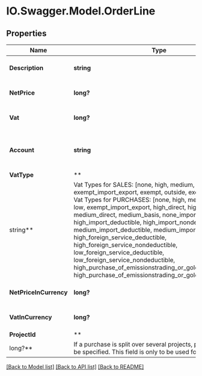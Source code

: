# IO.Swagger.Model.OrderLine

## Properties

Name | Type | Description | Notes
------------ | ------------- | ------------- | -------------
**Description** | **string** | Description of the product or service. | [optional]
**NetPrice** | **long?** | Net amount of order line in cents. | [optional]
**Vat** | **long?** | VAT amount of order line in cents. | [optional]
**Account** | **string** | Expense account (kostnadskonto) associated with payment. | [optional]
**VatType** | **
string** | Vat Types for SALES: [none, high, medium, raw_fish, low, exempt_import_export, exempt, outside, exempt_reverse] Vat Types for PURCHASES: [none, high, medium, raw_fish, low, exempt_import_export, high_direct, high_basis, medium_direct, medium_basis, none_import_basis, high_import_deductible, high_import_nondeductible, medium_import_deductible, medium_import_nondeductible, high_foreign_service_deductible, high_foreign_service_nondeductible, low_foreign_service_deductible, low_foreign_service_nondeductible, high_purchase_of_emissionstrading_or_gold_deductible, high_purchase_of_emissionstrading_or_gold_nondeductible]  |
**NetPriceInCurrency** | **long?** | Net amount in currency (in cents) | [optional]
**VatInCurrency** | **long?** | VAT amount in currency (in cents) | [optional]
**ProjectId** | **
long?** | If a purchase is split over several projects, project/line can be specified. This field is only to be used for purchases. | [optional]

[[Back to Model list]](../README.md#documentation-for-models) [[Back to API list]](../README.md#documentation-for-api-endpoints) [[Back to README]](../README.md)

